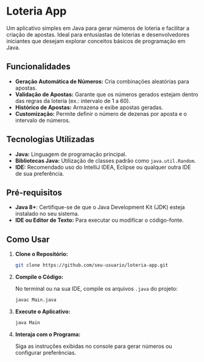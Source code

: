 # Loteria App

Um aplicativo simples em Java para gerar números de loteria e facilitar a criação de apostas. Ideal para entusiastas de loterias e desenvolvedores iniciantes que desejam explorar conceitos básicos de programação em Java.

## Funcionalidades

- **Geração Automática de Números:** Cria combinações aleatórias para apostas.
- **Validação de Apostas:** Garante que os números gerados estejam dentro das regras da loteria (ex.: intervalo de 1 a 60).
- **Histórico de Apostas:** Armazena e exibe apostas geradas.
- **Customização:** Permite definir o número de dezenas por aposta e o intervalo de números.

## Tecnologias Utilizadas

- **Java:** Linguagem de programação principal.
- **Bibliotecas Java:** Utilização de classes padrão como `java.util.Random`.
- **IDE:** Recomendado uso do IntelliJ IDEA, Eclipse ou qualquer outra IDE de sua preferência.

## Pré-requisitos

- **Java 8+**: Certifique-se de que o Java Development Kit (JDK) esteja instalado no seu sistema.
- **IDE ou Editor de Texto:** Para executar ou modificar o código-fonte.

## Como Usar

1. **Clone o Repositório:**

   ```bash
   git clone https://github.com/seu-usuario/loteria-app.git
   ```

2. **Compile o Código:**

   No terminal ou na sua IDE, compile os arquivos `.java` do projeto:

   ```bash
   javac Main.java
   ```

3. **Execute o Aplicativo:**

   ```bash
   java Main
   ```

4. **Interaja com o Programa:**

   Siga as instruções exibidas no console para gerar números ou configurar preferências.
